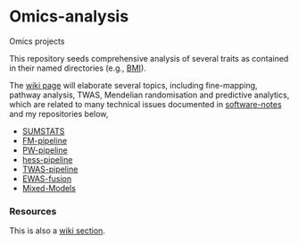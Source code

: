 # Omics-analysis

Omics projects

This repository seeds comprehensive analysis of several traits as contained in their named directories (e.g., [BMI](BMI)).

The [wiki page](https://github.com/jinghuazhao/Omics-analysis/wiki) will elaborate several topics, including fine-mapping, pathway analysis, TWAS, Mendelian randomisation and predictive analytics, which are related to many technical issues documented in [software-notes](https://github.com/jinghuazhao/software-notes) and my repositories below,

* [SUMSTATS](https://github.com/jinghuazhao/SUMSTATS)
* [FM-pipeline](https://github.com/jinghuazhao/FM-pipeline)
* [PW-pipeline](https://github.com/jinghuazhao/PW-pipeline)
* [hess-pipeline](https://github.com/jinghuazhao/hess-pipeline)
* [TWAS-pipeline](https://github.com/jinghuazhao/TWAS-pipeline)
* [EWAS-fusion](https://github.com/jinghuazhao/EWAS-fusion)
* [Mixed-Models](https://github.com/jinghuazhao/Mixed-Models)

### Resources

This is also a [wiki section](https://github.com/jinghuazhao/Omics-projects/wiki/Resources).
